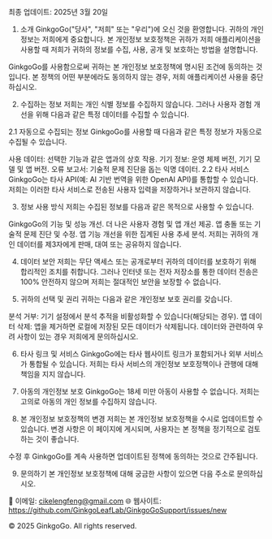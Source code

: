 최종 업데이트: 2025년 3월 20일

1. 소개
GinkgoGo("당사", "저희" 또는 "우리")에 오신 것을 환영합니다. 귀하의 개인 정보는 저희에게 중요합니다. 본 개인정보 보호정책은 귀하가 저희 애플리케이션을 사용할 때 저희가 귀하의 정보를 수집, 사용, 공개 및 보호하는 방법을 설명합니다.

GinkgoGo를 사용함으로써 귀하는 본 개인정보 보호정책에 명시된 조건에 동의하는 것입니다. 본 정책의 어떤 부분에라도 동의하지 않는 경우, 저희 애플리케이션 사용을 중단하십시오.

2. 수집하는 정보
저희는 개인 식별 정보를 수집하지 않습니다. 그러나 사용자 경험 개선을 위해 다음과 같은 특정 데이터를 수집할 수 있습니다.

2.1 자동으로 수집되는 정보
GinkgoGo를 사용할 때 다음과 같은 특정 정보가 자동으로 수집될 수 있습니다.

사용 데이터: 선택한 기능과 같은 앱과의 상호 작용.
기기 정보: 운영 체제 버전, 기기 모델 및 앱 버전.
오류 보고서: 기술적 문제 진단을 돕는 익명 데이터.
2.2 타사 서비스
GinkgoGo는 타사 API(예: AI 기반 번역을 위한 OpenAI API)를 통합할 수 있습니다. 저희는 이러한 타사 서비스로 전송된 사용자 입력을 저장하거나 보관하지 않습니다.

3. 정보 사용 방식
저희는 수집된 정보를 다음과 같은 목적으로 사용할 수 있습니다.

GinkgoGo의 기능 및 성능 개선.
더 나은 사용자 경험 및 앱 개선 제공.
앱 충돌 또는 기술적 문제 진단 및 수정.
앱 기능 개선을 위한 집계된 사용 추세 분석.
저희는 귀하의 개인 데이터를 제3자에게 판매, 대여 또는 공유하지 않습니다.

4. 데이터 보안
저희는 무단 액세스 또는 공개로부터 귀하의 데이터를 보호하기 위해 합리적인 조치를 취합니다. 그러나 인터넷 또는 전자 저장소를 통한 데이터 전송은 100% 안전하지 않으며 저희는 절대적인 보안을 보장할 수 없습니다.

5. 귀하의 선택 및 권리
귀하는 다음과 같은 개인정보 보호 권리를 갖습니다.

분석 거부: 기기 설정에서 분석 추적을 비활성화할 수 있습니다(해당되는 경우).
앱 데이터 삭제: 앱을 제거하면 로컬에 저장된 모든 데이터가 삭제됩니다.
데이터와 관련하여 우려 사항이 있는 경우 저희에게 문의하십시오.

6. 타사 링크 및 서비스
GinkgoGo에는 타사 웹사이트 링크가 포함되거나 외부 서비스가 통합될 수 있습니다. 저희는 타사 서비스의 개인정보 보호정책이나 관행에 대해 책임을 지지 않습니다.

7. 아동의 개인정보 보호
GinkgoGo는 18세 미만 아동이 사용할 수 없습니다. 저희는 고의로 아동의 개인 정보를 수집하지 않습니다.

8. 본 개인정보 보호정책의 변경
저희는 본 개인정보 보호정책을 수시로 업데이트할 수 있습니다. 변경 사항은 이 페이지에 게시되며, 사용자는 본 정책을 정기적으로 검토하는 것이 좋습니다.

수정 후 GinkgoGo를 계속 사용하면 업데이트된 정책에 동의하는 것으로 간주됩니다.

9. 문의하기
본 개인정보 보호정책에 대해 궁금한 사항이 있으면 다음 주소로 문의하십시오.

📧 이메일: cikelengfeng@gmail.com
🌐 웹사이트: https://github.com/GinkgoLeafLab/GinkgoGoSupport/issues/new

© 2025 GinkgoGo. All rights reserved.